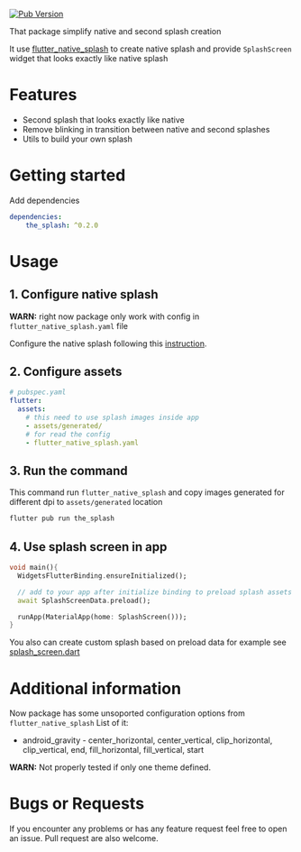 [![Pub Version](https://img.shields.io/pub/v/the_splash?style=flat-square)](https://pub.dev/packages/the_splash)

That package simplify native and second splash creation

It use [flutter_native_splash](https://pub.dev/packages/flutter_native_splash) to create native splash and provide `SplashScreen` widget that looks exactly like native splash

# Features

- Second splash that looks exactly like native
- Remove blinking in transition between native and second splashes
- Utils to build your own splash

# Getting started

Add dependencies
```yaml
dependencies:
    the_splash: ^0.2.0
```

# Usage

## 1. Configure native splash

**WARN:** right now package only work with config in `flutter_native_splash.yaml` file

Configure the native splash following this [instruction](https://pub.dev/packages/flutter_native_splash#usage).

## 2. Configure assets
```yaml
# pubspec.yaml
flutter:
  assets:
    # this need to use splash images inside app 
    - assets/generated/
    # for read the config
    - flutter_native_splash.yaml
```

## 3. Run the command
This command run `flutter_native_splash` and copy images generated for different dpi to `assets/generated` location
```sh
flutter pub run the_splash
```

## 4. Use splash screen in app
```dart 
void main(){
  WidgetsFlutterBinding.ensureInitialized();

  // add to your app after initialize binding to preload splash assets and config
  await SplashScreenData.preload();

  runApp(MaterialApp(home: SplashScreen()));
}
```

You also can create custom splash based on preload data for example see [splash_screen.dart](lib/splash_screen.dart)

# Additional information

Now package has some unsoported configuration options from `flutter_native_splash`
List of it:
- android_gravity - center_horizontal, center_vertical, clip_horizontal, clip_vertical, end, fill_horizontal, fill_vertical, start

**WARN:** Not properly tested if only one theme defined.

# Bugs or Requests
If you encounter any problems or has any feature request feel free to open an issue. Pull request are also welcome.
